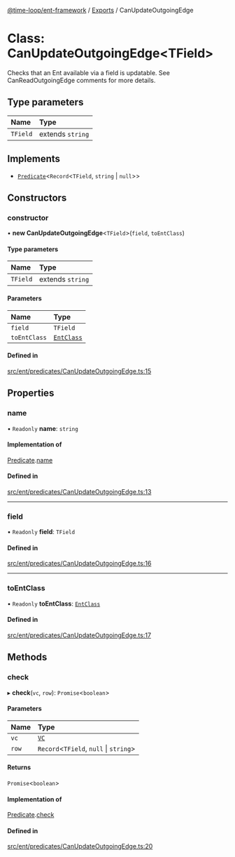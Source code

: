 [@time-loop/ent-framework](../README.md) / [Exports](../modules.md) / CanUpdateOutgoingEdge

# Class: CanUpdateOutgoingEdge<TField\>

Checks that an Ent available via a field is updatable. See
CanReadOutgoingEdge comments for more details.

## Type parameters

| Name | Type |
| :------ | :------ |
| `TField` | extends `string` |

## Implements

- [`Predicate`](../interfaces/Predicate.md)<`Record`<`TField`, `string` \| ``null``\>\>

## Constructors

### constructor

• **new CanUpdateOutgoingEdge**<`TField`\>(`field`, `toEntClass`)

#### Type parameters

| Name | Type |
| :------ | :------ |
| `TField` | extends `string` |

#### Parameters

| Name | Type |
| :------ | :------ |
| `field` | `TField` |
| `toEntClass` | [`EntClass`](../modules.md#entclass) |

#### Defined in

[src/ent/predicates/CanUpdateOutgoingEdge.ts:15](https://github.com/clickup/ent-framework/blob/master/src/ent/predicates/CanUpdateOutgoingEdge.ts#L15)

## Properties

### name

• `Readonly` **name**: `string`

#### Implementation of

[Predicate](../interfaces/Predicate.md).[name](../interfaces/Predicate.md#name)

#### Defined in

[src/ent/predicates/CanUpdateOutgoingEdge.ts:13](https://github.com/clickup/ent-framework/blob/master/src/ent/predicates/CanUpdateOutgoingEdge.ts#L13)

___

### field

• `Readonly` **field**: `TField`

#### Defined in

[src/ent/predicates/CanUpdateOutgoingEdge.ts:16](https://github.com/clickup/ent-framework/blob/master/src/ent/predicates/CanUpdateOutgoingEdge.ts#L16)

___

### toEntClass

• `Readonly` **toEntClass**: [`EntClass`](../modules.md#entclass)

#### Defined in

[src/ent/predicates/CanUpdateOutgoingEdge.ts:17](https://github.com/clickup/ent-framework/blob/master/src/ent/predicates/CanUpdateOutgoingEdge.ts#L17)

## Methods

### check

▸ **check**(`vc`, `row`): `Promise`<`boolean`\>

#### Parameters

| Name | Type |
| :------ | :------ |
| `vc` | [`VC`](VC.md) |
| `row` | `Record`<`TField`, ``null`` \| `string`\> |

#### Returns

`Promise`<`boolean`\>

#### Implementation of

[Predicate](../interfaces/Predicate.md).[check](../interfaces/Predicate.md#check)

#### Defined in

[src/ent/predicates/CanUpdateOutgoingEdge.ts:20](https://github.com/clickup/ent-framework/blob/master/src/ent/predicates/CanUpdateOutgoingEdge.ts#L20)
